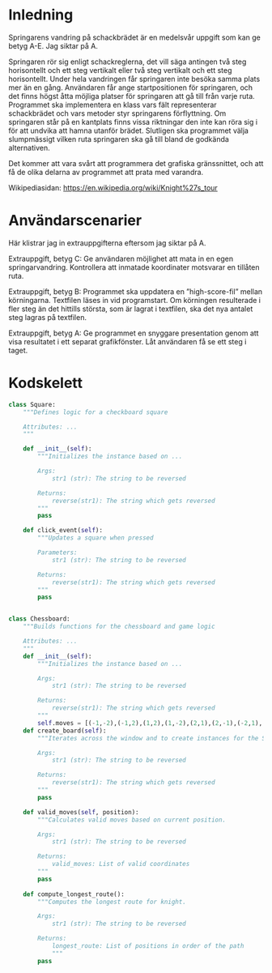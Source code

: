 # Inledning

Springarens vandring på
schackbrädet är en medelsvår uppgift som kan ge betyg A-E. Jag siktar på A.

Springaren rör sig enligt schackreglerna, det vill säga antingen två steg horisontellt och ett steg vertikalt eller två steg vertikalt och ett steg horisontellt. Under hela vandringen får springaren inte besöka samma plats mer än en gång. Användaren får ange startpositionen för springaren, och det finns högst åtta möjliga platser för springaren att gå till från varje ruta. Programmet ska implementera en klass vars fält representerar schackbrädet och vars metoder styr springarens förflyttning. Om springaren står på en kantplats finns vissa riktningar den inte kan röra sig i för att undvika att hamna utanför brädet. Slutligen ska programmet välja slumpmässigt vilken ruta springaren ska gå till bland de godkända alternativen.

Det kommer att vara svårt att programmera det grafiska gränssnittet, och att få de olika delarna av programmet att prata med varandra. 

Wikipediasidan: https://en.wikipedia.org/wiki/Knight%27s_tour

# Användarscenarier

Här klistrar jag in extrauppgifterna eftersom jag siktar på A.

Extrauppgift, betyg C: Ge användaren möjlighet att mata in en egen springarvandring.
Kontrollera att inmatade koordinater motsvarar en tillåten ruta.

Extrauppgift, betyg B: Programmet ska uppdatera en ”high-score-fil” mellan körningarna.
Textfilen läses in vid programstart. Om körningen resulterade i fler steg än det hittills
största, som är lagrat i textfilen, ska det nya antalet steg lagras på textfilen.

Extrauppgift, betyg A: Ge programmet en snyggare presentation genom att visa resultatet
i ett separat grafikfönster. Låt användaren få se ett steg i taget.



# Kodskelett

```python
class Square:
    """Defines logic for a checkboard square

    Attributes: ...
    """

    def __init__(self):
        """Initializes the instance based on ...

        Args:
            str1 (str): The string to be reversed

        Returns:
            reverse(str1): The string which gets reversed
        """
        pass

    def click_event(self):
        """Updates a square when pressed

        Parameters:
            str1 (str): The string to be reversed

        Returns:
            reverse(str1): The string which gets reversed
        """
        pass


class Chessboard:
    """Builds functions for the chessboard and game logic

    Attributes: ...
    """
    def __init__(self):
        """Initializes the instance based on ...

        Args:
            str1 (str): The string to be reversed

        Returns:
            reverse(str1): The string which gets reversed
        """
        self.moves = [(-1,-2),(-1,2),(1,2),(1,-2),(2,1),(2,-1),(-2,1),(-2,-1)]
    def create_board(self):
        """Iterates across the window and to create instances for the Square class

        Args:
            str1 (str): The string to be reversed

        Returns:
            reverse(str1): The string which gets reversed
        """
        pass

    def valid_moves(self, position):
        """Calculates valid moves based on current position.

        Args:
            str1 (str): The string to be reversed

        Returns:
            valid_moves: List of valid coordinates
        """
        pass
    
    def compute_longest_route():
        """Computes the longest route for knight.

        Args:
            str1 (str): The string to be reversed

        Returns:
            longest_route: List of positions in order of the path
            """
        pass
    
```